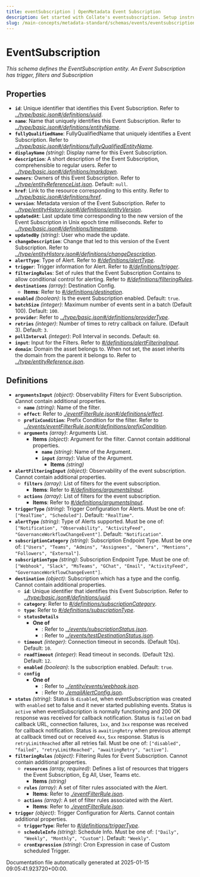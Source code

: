 ```yaml
---
title: eventSubscription | OpenMetadata Event Subscription
description: Get started with Collate's eventsubscription. Setup instructions, features, and configuration details inside.
slug: /main-concepts/metadata-standard/schemas/events/eventsubscription
---
```


# EventSubscription

*This schema defines the EventSubscription entity. An Event Subscription has trigger, filters and Subscription*

## Properties

- **`id`**: Unique identifier that identifies this Event Subscription. Refer to *[../type/basic.json#/definitions/uuid](#/type/basic.json#/definitions/uuid)*.
- **`name`**: Name that uniquely identifies this Event Subscription. Refer to *[../type/basic.json#/definitions/entityName](#/type/basic.json#/definitions/entityName)*.
- **`fullyQualifiedName`**: FullyQualifiedName that uniquely identifies a Event Subscription. Refer to *[../type/basic.json#/definitions/fullyQualifiedEntityName](#/type/basic.json#/definitions/fullyQualifiedEntityName)*.
- **`displayName`** *(string)*: Display name for this Event Subscription.
- **`description`**: A short description of the Event Subscription, comprehensible to regular users. Refer to *[../type/basic.json#/definitions/markdown](#/type/basic.json#/definitions/markdown)*.
- **`owners`**: Owners of this Event Subscription. Refer to *[../type/entityReferenceList.json](#/type/entityReferenceList.json)*. Default: `null`.
- **`href`**: Link to the resource corresponding to this entity. Refer to *[../type/basic.json#/definitions/href](#/type/basic.json#/definitions/href)*.
- **`version`**: Metadata version of the Event Subscription. Refer to *[../type/entityHistory.json#/definitions/entityVersion](#/type/entityHistory.json#/definitions/entityVersion)*.
- **`updatedAt`**: Last update time corresponding to the new version of the Event Subscription in Unix epoch time milliseconds. Refer to *[../type/basic.json#/definitions/timestamp](#/type/basic.json#/definitions/timestamp)*.
- **`updatedBy`** *(string)*: User who made the update.
- **`changeDescription`**: Change that led to this version of the Event Subscription. Refer to *[../type/entityHistory.json#/definitions/changeDescription](#/type/entityHistory.json#/definitions/changeDescription)*.
- **`alertType`**: Type of Alert. Refer to *[#/definitions/alertType](#definitions/alertType)*.
- **`trigger`**: Trigger information for Alert. Refer to *[#/definitions/trigger](#definitions/trigger)*.
- **`filteringRules`**: Set of rules that the Event Subscription Contains to allow conditional control for alerting. Refer to *[#/definitions/filteringRules](#definitions/filteringRules)*.
- **`destinations`** *(array)*: Destination Config.
  - **Items**: Refer to *[#/definitions/destination](#definitions/destination)*.
- **`enabled`** *(boolean)*: Is the event Subscription enabled. Default: `true`.
- **`batchSize`** *(integer)*: Maximum number of events sent in a batch (Default 100). Default: `100`.
- **`provider`**: Refer to *[../type/basic.json#/definitions/providerType](#/type/basic.json#/definitions/providerType)*.
- **`retries`** *(integer)*: Number of times to retry callback on failure. (Default 3). Default: `3`.
- **`pollInterval`** *(integer)*: Poll Interval in seconds. Default: `60`.
- **`input`**: Input for the Filters. Refer to *[#/definitions/alertFilteringInput](#definitions/alertFilteringInput)*.
- **`domain`**: Domain the asset belongs to. When not set, the asset inherits the domain from the parent it belongs to. Refer to *[../type/entityReference.json](#/type/entityReference.json)*.
## Definitions

- **`argumentsInput`** *(object)*: Observability Filters for Event Subscription. Cannot contain additional properties.
  - **`name`** *(string)*: Name of the filter.
  - **`effect`**: Refer to *[./eventFilterRule.json#/definitions/effect](#eventFilterRule.json#/definitions/effect)*.
  - **`prefixCondition`**: Prefix Condition for the filter. Refer to *[../events/eventFilterRule.json#/definitions/prefixCondition](#/events/eventFilterRule.json#/definitions/prefixCondition)*.
  - **`arguments`** *(array)*: Arguments List.
    - **Items** *(object)*: Argument for the filter. Cannot contain additional properties.
      - **`name`** *(string)*: Name of the Argument.
      - **`input`** *(array)*: Value of the Argument.
        - **Items** *(string)*
- **`alertFilteringInput`** *(object)*: Observability of the event subscription. Cannot contain additional properties.
  - **`filters`** *(array)*: List of filters for the event subscription.
    - **Items**: Refer to *[#/definitions/argumentsInput](#definitions/argumentsInput)*.
  - **`actions`** *(array)*: List of filters for the event subscription.
    - **Items**: Refer to *[#/definitions/argumentsInput](#definitions/argumentsInput)*.
- **`triggerType`** *(string)*: Trigger Configuration for Alerts. Must be one of: `["RealTime", "Scheduled"]`. Default: `"RealTime"`.
- **`alertType`** *(string)*: Type of Alerts supported. Must be one of: `["Notification", "Observability", "ActivityFeed", "GovernanceWorkflowChangeEvent"]`. Default: `"Notification"`.
- **`subscriptionCategory`** *(string)*: Subscription Endpoint Type. Must be one of: `["Users", "Teams", "Admins", "Assignees", "Owners", "Mentions", "Followers", "External"]`.
- **`subscriptionType`** *(string)*: Subscription Endpoint Type. Must be one of: `["Webhook", "Slack", "MsTeams", "GChat", "Email", "ActivityFeed", "GovernanceWorkflowChangeEvent"]`.
- **`destination`** *(object)*: Subscription which has a type and the config. Cannot contain additional properties.
  - **`id`**: Unique identifier that identifies this Event Subscription. Refer to *[../type/basic.json#/definitions/uuid](#/type/basic.json#/definitions/uuid)*.
  - **`category`**: Refer to *[#/definitions/subscriptionCategory](#definitions/subscriptionCategory)*.
  - **`type`**: Refer to *[#/definitions/subscriptionType](#definitions/subscriptionType)*.
  - **`statusDetails`**
    - **One of**
      - : Refer to *[../events/subscriptionStatus.json](#/events/subscriptionStatus.json)*.
      - : Refer to *[../events/testDestinationStatus.json](#/events/testDestinationStatus.json)*.
  - **`timeout`** *(integer)*: Connection timeout in seconds. (Default 10s). Default: `10`.
  - **`readTimeout`** *(integer)*: Read timeout in seconds. (Default 12s). Default: `12`.
  - **`enabled`** *(boolean)*: Is the subscription enabled. Default: `true`.
  - **`config`**
    - **One of**
      - : Refer to *[../entity/events/webhook.json](#/entity/events/webhook.json)*.
      - : Refer to *[./emailAlertConfig.json](#emailAlertConfig.json)*.
- **`status`** *(string)*: Status is `disabled`, when eventSubscription was created with `enabled` set to false and it never started publishing events. Status is `active` when eventSubscription is normally functioning and 200 OK response was received for callback notification. Status is `failed` on bad callback URL, connection failures, `1xx`, and `3xx` response was received for callback notification. Status is `awaitingRetry` when previous attempt at callback timed out or received `4xx`, `5xx` response. Status is `retryLimitReached` after all retries fail. Must be one of: `["disabled", "failed", "retryLimitReached", "awaitingRetry", "active"]`.
- **`filteringRules`** *(object)*: Filtering Rules for Event Subscription. Cannot contain additional properties.
  - **`resources`** *(array, required)*: Defines a list of resources that triggers the Event Subscription, Eg All, User, Teams etc.
    - **Items** *(string)*
  - **`rules`** *(array)*: A set of filter rules associated with the Alert.
    - **Items**: Refer to *[./eventFilterRule.json](#eventFilterRule.json)*.
  - **`actions`** *(array)*: A set of filter rules associated with the Alert.
    - **Items**: Refer to *[./eventFilterRule.json](#eventFilterRule.json)*.
- **`trigger`** *(object)*: Trigger Configuration for Alerts. Cannot contain additional properties.
  - **`triggerType`**: Refer to *[#/definitions/triggerType](#definitions/triggerType)*.
  - **`scheduleInfo`** *(string)*: Schedule Info. Must be one of: `["Daily", "Weekly", "Monthly", "Custom"]`. Default: `"Weekly"`.
  - **`cronExpression`** *(string)*: Cron Expression in case of Custom scheduled Trigger.


Documentation file automatically generated at 2025-01-15 09:05:41.923720+00:00.
